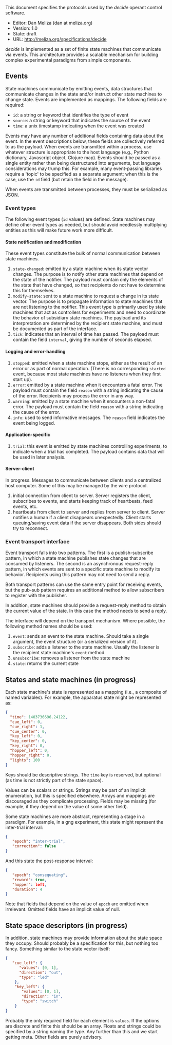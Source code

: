 
This document specifies the protocols used by the *decide* operant control
software.

-   Editor: Dan Meliza (dan at meliza.org)
-   Version: 1.0
-   State:  draft
-   URL: <http://meliza.org/specifications/decide>

*decide* is implemented as a set of finite state machines that communicate via events. This architecture provides a scalable mechanism for building complex experimental paradigms from simple components.

## Events

State machines communicate by emitting events, data structures that communicate changes in the state and/or instruct other state machines to change state. Events are implemented as mappings. The following fields are required:

- `id`: a string or keyword that identifies the type of event
- `source`: a string or keyword that indicates the source of the event
- `time`: a unix timestamp indicating when the event was created

Events may have any number of additional fields containing data about the event.
In the event descriptions below, these fields are collectively referred to as
the payload. When events are transmitted within a process, use whatever
structure is appropriate to the host language (e.g., Python dictionary,
Javascript object, Clojure map). Events should be passed as a single entity
rather than being destructured into arguments, but language considerations may
trump this. For example, many event-passing libraries require a 'topic' to be
specified as a separate argument; when this is the case, use the `id` field (but
retain the field in the message).

When events are transmitted between processes, they must be serialized as JSON.

### Event types

The following event types (`id` values) are defined. State machines may define
other event types as needed, but should avoid needlessly multiplying entities as
this will make future work more difficult.

#### State notification and modification

These event types constitute the bulk of normal communication between state
machines.

1. `state-changed`: emitted by a state machine when its state vector changes.
   The purpose is to notify other state machines that depend on the state of the
   notifier. The payload must contain only the elements of the state that have
   changed, so that recipients do not have to determine this for themselves.
2. `modify-state`: sent to a state machine to request a change in its state
   vector. The purpose is to propagate information to state machines that are
   not listening to the notifier. This event type is primarily used by state
   machines that act as controllers for experiments and need to coordinate the
   behavior of subsidiary state machines. The payload and its interpretation are
   determined by the recipient state machine, and must be documented as part of
   the interface.
3. `tick`: indicates that an interval of time has passed. The payload must
   contain the field `interval`, giving the number of seconds elapsed.

#### Logging and error-handling

1. `stopped`: emitted when a state machine stops, either as the result of an
   error or as part of normal operation. (There is no corresponding `started`
   event, because most state machines have no listeners when they first start
   up).
2. `error`: emitted by a state machine when it encounters a fatal error. The
   payload must contain the field `reason` with a string indicating the cause of
   the error. Recipients may process the error in any way.
3. `warning`: emitted by a state machine when it encounters a non-fatal error.
   The payload must contain the field `reason` with a string indicating the
   cause of the error.
4. `info`: used to send informative messages. The `reason` field indicates the
   event being logged.

#### Application-specific

1. `trial`: this event is emitted by state machines controlling experiments, to
   indicate when a trial has completed. The payload contains data that will be
   used in later analysis.

#### Server-client

In progress. Messages to communicate between clients and a centralized host computer. Some of this may be managed by the wire protocol.

1. initial connection from client to server. Server registers the client, subscribes to events, and starts keeping track of heartbeats, feed events, etc.
2. heartbeats from client to server and replies from server to client. Server notifies a human if a client disappears unexpectedly. Client starts queuing/saving event data if the server disappears. Both sides should try to reconnect.

### Event transport interface

Event transport falls into two patterns. The first is a publish-subscribe
pattern, in which a state machine publishes state changes that are consumed by
listeners. The second is an asynchronous request-reply pattern, in which events are
sent to a specific state machine to modify its behavior. Recipients using this pattern may not need to send a reply.

Both transport patterns can use the same entry point for receiving events, but
the pub-sub pattern requires an additional method to allow subscribers to
register with the publisher.

In addition, state machines should provide a request-reply method to obtain the
current value of the state. In this case the method needs to send a reply.

The interface will depend on the transport mechanism. Where possible, the following method names should be used:

1. `event`: sends an event to the state machine. Should take a single
   argument, the event structure (or a serialized version of it).
2. `subscribe`: adds a listener to the state machine. Usually the listener is
   the recipient state machine's `event` method.
3. `unsubscribe`: removes a listener from the state machine
4. `state`: returns the current state

## States and state machines (in progress)

Each state machine's state is represented as a mapping (i.e., a composite of
named variables). For example, the apparatus state might be represented as:

```json
{
  "time": 1403736696.24122,
  "cue_left": 0,
  "cue_right": 1,
  "cue_center": 0,
  "key_left": 0,
  "key_center": 0,
  "key_right": 0,
  "hopper_left": 0,
  "hopper_right": 0,
  "lights": 100
}
```

Keys should be descriptive strings. The `time` key is reserved, but optional (as
time is not strictly part of the state space).

Values can be scalars or strings. Strings may be part of an implicit
enumeration, but this is specified elsewhere. Arrays and mappings are
discouraged as they complicate processing. Fields may be missing (for example,
if they depend on the value of some other field).

Some state machines are more abstract, representing a stage in a paradigm. For
example, in a gng experiment, this state might represent the inter-trial interval:

```json
{
   "epoch": "inter-trial",
   "correction": false
}
```

And this state the post-response interval:

```json
{
   "epoch": "consequating",
   "reward": true,
   "hopper": left,
   "duration": 4
}
```

Note that fields that depend on the value of `epoch` are omitted when
irrelevant. Omitted fields have an implicit value of null.

## State space descriptors (in progress)

In addition, state machines may provide information about the state space they
occupy. Should probably be a specification for this, but nothing too fancy.
Something similar to the state vector itself:

```json
{
   "cue_left": {
      "values": [0, 1],
      "direction": "out",
      "type": "led"
    },
    "key_left": {
       "values": [0, 1],
       "direction": "in",
       "type": "switch"
    }
}
```

Probably the only required field for each element is `values`. If the options
are discrete and finite this should be an array. Floats and strings could be
specified by a string naming the type. Any further than this and we start
getting meta. Other fields are purely advisory.

